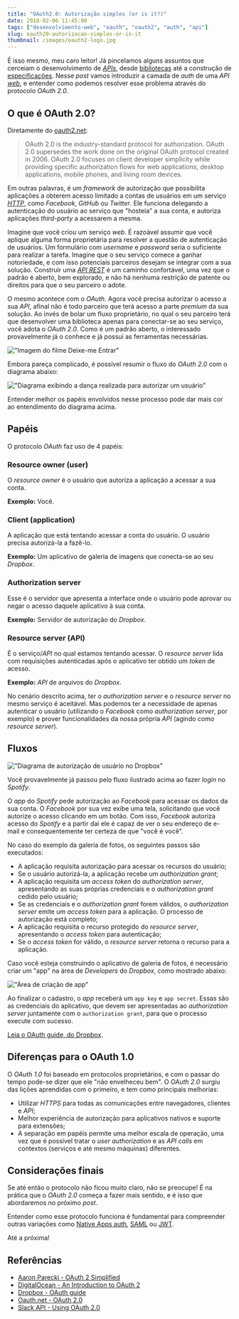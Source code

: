 ```yaml
---
title: "OAuth2.0: Autorização simples (or is it?)"
date: 2018-02-06 11:45:00
tags: ["desenvolvimento-web", "oauth", "oauth2", "auth", "api"]
slug: oauth20-autorizacao-simples-or-is-it
thumbnail: /images/oauth2-logo.jpg
---
```


É isso mesmo, meu caro leitor! Já pincelamos alguns assuntos que cerceiam o desenvolvimento
de [_APIs_](/tag/api.html "Leia mais sobre API"), desde
[bibliotecas](/2017/01/06/construindo-apis-em-django-com-restless.html "Construindo APIs em Django com Restless")
até a construção de [especificações](/2017/01/31/ramilificando-as-suas-apis.html "Ramilificando as suas APIs").
Nesse _post_ vamos introduzir a camada de _auth_ de uma _API_ [_web_](/tag/desenvolvimento-web.html "Leia mais sobre web"), e
entender como podemos resolver esse problema através do protocolo _OAuth 2.0_.

## O que é OAuth 2.0?

Diretamente do [oauth2.net](https://oauth.net/2/ "Leia mais sobre OAuth"):

> OAuth 2.0 is the industry-standard protocol for authorization. OAuth 2.0 supersedes
> the work done on the original OAuth protocol created in 2006. OAuth 2.0 focuses on client
> developer simplicity while providing specific authorization flows for web applications,
> desktop applications, mobile phones, and living room devices.

Em outras palavras, é um _framework_ de autorização que possibilita aplicações a obterem acesso limitado
a contas de usuários em um serviço [_HTTP_](/tag/http.html "Leia mais sobre HTTP"), como _Facebook_, _GitHub_
ou _Twitter_. Ele funciona delegando a autenticação do usuário ao serviço que "hosteia" a sua conta,
e autoriza aplicações _third-party_ a acessarem a mesma.

Imagine que você criou um serviço _web_. É razoável assumir que você aplique alguma forma proprietária para
resolver a questão de autenticação de usuários. Um formulário com _username_ e _password_ seria o suficiente
para realizar a tarefa. Imagine que o seu serviço comece a ganhar notoriedade, e com isso potenciais parceiros
desejam se integrar com a sua solução. Construir uma [_API REST_](/tag/rest.html "Leia mais sobre REST") é um
caminho confortável, uma vez que o padrão é aberto, bem explorado, e não há nenhuma restrição de patente ou direitos
para que o seu parceiro o adote.

O mesmo acontece com o _OAuth_. Agora você precisa autorizar o acesso a sua _API_, afinal não é todo parceiro que terá
acesso a parte _premium_ da sua solução. Ao invés de bolar um fluxo proprietário, no qual o seu parceiro terá que
desenvolver uma biblioteca apenas para conectar-se ao seu serviço, você adota o _OAuth 2.0_. Como é um padrão aberto,
o interessado provavelmente já o conhece e já possui as ferramentas necessárias.

!["Imagem do filme Deixe-me Entrar"](/images/oauth-let-me-in.jpg "O OAuth 2.0 é comprovadamente seguro. Mas nem tanto contra vampiros... (amazon.com)")

Embora pareça complicado, é possível resumir o fluxo do _OAuth 2.0_ com o diagrama abaixo:

!["Diagrama exibindo a dança realizada para autorizar um usuário"](/images/oauth-overview.png "Diagrama exibindo a dança realizada para autorizar um usuário (api.slack.com)")

Entender melhor os papéis envolvidos nesse processo pode dar mais cor ao entendimento do diagrama acima.

## Papéis

O protocolo _OAuth_ faz uso de 4 papéis:

### Resource owner (user)

O _resource owner_ é o usuário que autoriza a aplicação a acessar a sua conta.

**Exemplo:** Você.

### Client (application)

A aplicação que está tentando acessar a conta do usuário. O usuário precisa autorizá-la a fazê-lo.

**Exemplo:** Um aplicativo de galeria de imagens que conecta-se ao seu _Dropbox_.

### Authorization server

Esse é o servidor que apresenta a interface onde o usuário pode aprovar ou negar o acesso daquele aplicativo
à sua conta.

**Exemplo:** Servidor de autorização do _Dropbox_.

### Resource server (API)

É o serviço/_API_ no qual estamos tentando acessar. O _resource server_ lida com requisições autenticadas
após o aplicativo ter obtido um _token_ de acesso.

**Exemplo:** _API_ de arquivos do _Dropbox_.

No cenário descrito acima, ter o _authorization server_ e o _resource server_ no mesmo serviço é aceitável.
Mas podemos ter a necessidade de apenas autenticar o usuário (utilizando o _Facebook_ como _authorization server_,
por exemplo) e prover funcionalidades da nossa própria _API_ (agindo como _resource server_).

## Fluxos

!["Diagrama de autorização de usuário no Dropbox"](/images/oauth2-diagram-dropbox.png "Diagrama de autorização de usuário no Dropbox (dropbox.com)")

Você provavelmente já passou pelo fluxo ilustrado acima ao fazer _login_ no _Spotify_.

O _app_ do _Spotify_ pede autorização ao _Facebook_ para acessar os dados da sua conta.
O _Facebook_ por sua vez exibe uma tela, solicitando que você autorize o acesso clicando em um botão.
Com isso, _Facebook_ autoriza acesso do _Spotify_ e a partir daí ele é capaz de ver o seu endereço
de e-mail e consequentemente ter certeza de que "você é você".

No caso do exemplo da galeria de fotos, os seguintes passos são executados:

- A aplicação requisita autorização para acessar os recursos do usuário;
- Se o usuário autorizá-la, a aplicação recebe um _authorization grant_;
- A aplicação requisita um _access token_ do _authorization server_, apresentando as suas próprias credenciais e o _authorization grant_ cedido pelo usuário;
- Se as credenciais e o _authorization grant_ forem válidos, o _authorization server_ emite um _access token_ para a aplicação. O processo de autorização está completo;
- A aplicação requisita o recurso protegido do _resource server_, apresentando o _access token_ para autenticação;
- Se o _access token_ for válido, o _resource server_ retorna o recurso para a aplicação.

Caso você esteja construindo o aplicativo de galeria de fotos, é necessário criar um "app" na área de _Developers_ do _Dropbox_, como mostrado abaixo:

!["Área de criação de app"](/images/dropbox-app-creation.png "Área de criação de app")

Ao finalizar o cadastro, o _app_ receberá um `app key` e `app secret`. Essas são as credenciais do aplicativo, que
devem ser apresentadas ao _authorization server_ juntamente com o `authorization grant`, para que o processo execute com sucesso.

[Leia o OAuth guide, do Dropbox](https://www.dropbox.com/developers/reference/oauth-guide).

## Diferenças para o OAuth 1.0

O _OAuth 1.0_ foi baseado em protocolos proprietários, e com o passar do tempo pode-se dizer que ele "não envelheceu bem".
O _OAuth 2.0_ surgiu das lições aprendidas com o primeiro, e tem como principais melhorias:

- Utilizar _HTTPS_ para todas as comunicações entre navegadores, clientes e _API_;
- Melhor experiência de autorização para aplicativos nativos e suporte para extensões;
- A separação em papéis permite uma melhor escala de operação, uma vez que é possível tratar o _user authorization_ e
  as _API calls_ em contextos (serviços e até mesmo máquinas) diferentes.

## Considerações finais

Se até então o protocolo não ficou muito claro, não se preocupe! É na prática que o _OAuth 2.0_ começa a fazer mais sentido,
e é isso que abordaremos no próximo _post_.

Entender como esse protocolo funciona é fundamental para compreender outras variações como [Native Apps auth](https://oauth.net/2/native-apps/),
[SAML](http://tools.ietf.org/html/rfc7522) ou [JWT](https://tools.ietf.org/html/rfc7519).

Até a próxima!

## Referências

- [Aaron Parecki - OAuth 2 Simplified](https://aaronparecki.com/oauth-2-simplified/)
- [DigitalOcean - An Introduction to OAuth 2](https://www.digitalocean.com/community/tutorials/an-introduction-to-oauth-2)
- [Dropbox - OAuth guide](https://www.dropbox.com/developers/reference/oauth-guide)
- [Oauth.net - OAuth 2.0](https://oauth.net/2/)
- [Slack API - Using OAuth 2.0](https://api.slack.com/docs/oauth)

